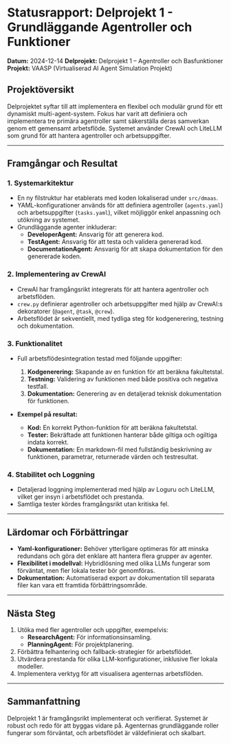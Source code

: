 # Statusrapport: Delprojekt 1 - Grundläggande Agentroller och Funktioner

**Datum:** 2024-12-14
**Delprojekt:** Delprojekt 1 – Agentroller och Basfunktioner  
**Projekt:** VAASP (Virtualiserad AI Agent Simulation Projekt)  

## **Projektöversikt**
Delprojektet syftar till att implementera en flexibel och modulär grund för ett dynamiskt multi-agent-system. Fokus har varit att definiera och implementera tre primära agentroller samt säkerställa deras samverkan genom ett gemensamt arbetsflöde. Systemet använder CrewAI och LiteLLM som grund för att hantera agentroller och arbetsuppgifter.

---

## **Framgångar och Resultat**

### **1. Systemarkitektur**
- En ny filstruktur har etablerats med koden lokaliserad under `src/dmaas`.
- YAML-konfigurationer används för att definiera agentroller (`agents.yaml`) och arbetsuppgifter (`tasks.yaml`), vilket möjliggör enkel anpassning och utökning av systemet.
- Grundläggande agenter inkluderar:
  - **DeveloperAgent:** Ansvarig för att generera kod.
  - **TestAgent:** Ansvarig för att testa och validera genererad kod.
  - **DocumentationAgent:** Ansvarig för att skapa dokumentation för den genererade koden.

### **2. Implementering av CrewAI**
- CrewAI har framgångsrikt integrerats för att hantera agentroller och arbetsflöden.
- `crew.py` definierar agentroller och arbetsuppgifter med hjälp av CrewAI:s dekoratorer (`@agent`, `@task`, `@crew`).
- Arbetsflödet är sekventiellt, med tydliga steg för kodgenerering, testning och dokumentation.

### **3. Funktionalitet**
- Full arbetsflödesintegration testad med följande uppgifter:
  1. **Kodgenerering:** Skapande av en funktion för att beräkna fakultetstal.
  2. **Testning:** Validering av funktionen med både positiva och negativa testfall.
  3. **Dokumentation:** Generering av en detaljerad teknisk dokumentation för funktionen.

- **Exempel på resultat:**
  - **Kod:** En korrekt Python-funktion för att beräkna fakultetstal.
  - **Tester:** Bekräftade att funktionen hanterar både giltiga och ogiltiga indata korrekt.
  - **Dokumentation:** En markdown-fil med fullständig beskrivning av funktionen, parametrar, returnerade värden och testresultat.

### **4. Stabilitet och Loggning**
- Detaljerad loggning implementerad med hjälp av Loguru och LiteLLM, vilket ger insyn i arbetsflödet och prestanda.
- Samtliga tester kördes framgångsrikt utan kritiska fel.

---

## **Lärdomar och Förbättringar**
- **Yaml-konfigurationer:** Behöver ytterligare optimeras för att minska redundans och göra det enklare att hantera flera grupper av agenter.
- **Flexibilitet i modellval:** Hybridlösning med olika LLMs fungerar som förväntat, men fler lokala tester bör genomföras.
- **Dokumentation:** Automatiserad export av dokumentation till separata filer kan vara ett framtida förbättringsområde.

---

## **Nästa Steg**
1. Utöka med fler agentroller och uppgifter, exempelvis:
   - **ResearchAgent:** För informationsinsamling.
   - **PlanningAgent:** För projektplanering.
2. Förbättra felhantering och fallback-strategier för arbetsflödet.
3. Utvärdera prestanda för olika LLM-konfigurationer, inklusive fler lokala modeller.
4. Implementera verktyg för att visualisera agenternas arbetsflöden.

---

## **Sammanfattning**
Delprojekt 1 är framgångsrikt implementerat och verifierat. Systemet är robust och redo för att byggas vidare på. Agenternas grundläggande roller fungerar som förväntat, och arbetsflödet är väldefinierat och skalbart.


